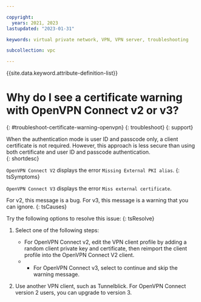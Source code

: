 ```yaml
---

copyright:
  years: 2021, 2023
lastupdated: "2023-01-31"

keywords: virtual private network, VPN, VPN server, troubleshooting

subcollection: vpc

---
```


{{site.data.keyword.attribute-definition-list}}

# Why do I see a certificate warning with OpenVPN Connect v2 or v3?
{: #troubleshoot-certificate-warning-openvpn}
{: troubleshoot}
{: support}

When the authentication mode is user ID and passcode only, a client certificate is not required. However, this approach is less secure than using both certificate and user ID and passcode authentication.  
{: shortdesc}

`OpenVPN Connect V2` displays the error `Missing External PKI alias`.
{: tsSymptoms}

`OpenVPN Connect V3` displays the error `Miss external certificate`.

For v2, this message is a bug. For v3, this message is a warning that you can ignore.
{: tsCauses}

Try the following options to resolve this issue:
{: tsResolve}

1. Select one of the following steps:

   * For OpenVPN Connect v2, edit the VPN client profile by adding a random client private key and certificate, then reimport the client profile into the OpenVPN Connect V2 client.
   * * For OpenVPN Connect v3, select to continue and skip the warning message.
1. Use another VPN client, such as Tunnelblick. For OpenVPN Connect version 2 users, you can upgrade to version 3.
